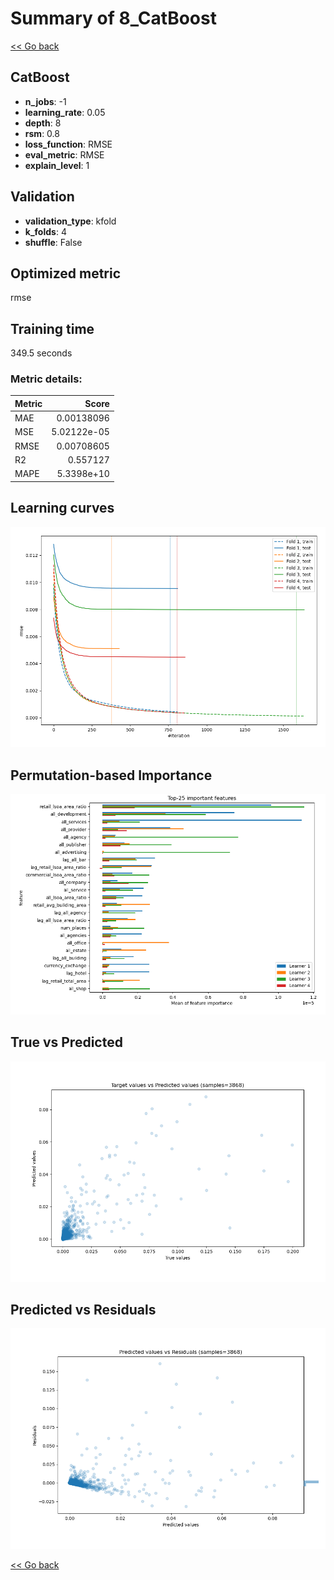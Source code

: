 # Summary of 8_CatBoost

[<< Go back](../README.md)


## CatBoost
- **n_jobs**: -1
- **learning_rate**: 0.05
- **depth**: 8
- **rsm**: 0.8
- **loss_function**: RMSE
- **eval_metric**: RMSE
- **explain_level**: 1

## Validation
 - **validation_type**: kfold
 - **k_folds**: 4
 - **shuffle**: False

## Optimized metric
rmse

## Training time

349.5 seconds

### Metric details:
| Metric   |       Score |
|:---------|------------:|
| MAE      | 0.00138096  |
| MSE      | 5.02122e-05 |
| RMSE     | 0.00708605  |
| R2       | 0.557127    |
| MAPE     | 5.3398e+10  |



## Learning curves
![Learning curves](learning_curves.png)

## Permutation-based Importance
![Permutation-based Importance](permutation_importance.png)
## True vs Predicted

![True vs Predicted](true_vs_predicted.png)


## Predicted vs Residuals

![Predicted vs Residuals](predicted_vs_residuals.png)



[<< Go back](../README.md)

